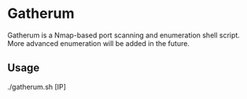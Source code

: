 # Gatherum
Gatherum is a Nmap-based port scanning and enumeration shell script. More advanced enumeration will be added in the future.

## Usage
  ./gatherum.sh [IP]
